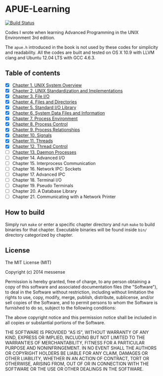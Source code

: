 APUE-Learning
=============

[![Build Status](https://travis-ci.org/messense/APUE-Learning.svg?branch=master)](https://travis-ci.org/messense/APUE-Learning)

Codes I wrote when learning Advanced Programming in the UNIX Environment 3rd edition.

The `apue.h` introduced in the book is not used by these codes for simplicity and readability. All the codes are built and tested on OS X 10.9 with LLVM clang and Ubuntu 12.04 LTS with GCC 4.6.3.

## Table of contents

- [X] [Chapter 1.   UNIX System Overview](Chapter-1/)
- [X] [Chapter 2.  UNIX Standardization and Implementations](Chapter-2/)
- [X] [Chapter 3.  File I/O](Chapter-3)
- [X] [Chapter 4.  Files and Directories](Chapter-4)
- [X] [Chapter 5.  Standard I/O Library](Chapter-5)
- [X] [Chapter 6.  System Data Files and Information](Chapter-6)
- [X] [Chapter 7.  Process Environment](Chapter-7)
- [X] [Chapter 8.  Process Control](Chapter-8)
- [X] [Chapter 9.  Process Relationships](Chapter-9)
- [X] [Chapter 10.  Signals](Chapter-10)
- [X] [Chapter 11.  Threads](Chapter-11)
- [X] [Chapter 12.  Thread Control](Chapter-12)
- [ ] [Chapter 13.  Daemon Processes](Chatper-13)
- [ ] Chapter 14.  Advanced I/O
- [ ] Chapter 15.  Interprocess Communication
- [ ] Chapter 16.  Network IPC: Sockets
- [ ] Chapter 17.  Advanced IPC
- [ ] Chapter 18.  Terminal I/O
- [ ] Chapter 19.  Pseudo Terminals
- [ ] Chapter 20.  A Database Library
- [ ] Chapter 21.  Communicating with a Network Printer

## How to build

Simply run `make` or enter a specific chapter directory and run `make` to build binaries for that chapter. Executable binaries will be found inside `bin/` directory categorized by chapter.

## License

The MIT License (MIT)

Copyright (c) 2014 messense

Permission is hereby granted, free of charge, to any person obtaining a copy
of this software and associated documentation files (the "Software"), to deal
in the Software without restriction, including without limitation the rights
to use, copy, modify, merge, publish, distribute, sublicense, and/or sell
copies of the Software, and to permit persons to whom the Software is
furnished to do so, subject to the following conditions:

The above copyright notice and this permission notice shall be included in all
copies or substantial portions of the Software.

THE SOFTWARE IS PROVIDED "AS IS", WITHOUT WARRANTY OF ANY KIND, EXPRESS OR
IMPLIED, INCLUDING BUT NOT LIMITED TO THE WARRANTIES OF MERCHANTABILITY,
FITNESS FOR A PARTICULAR PURPOSE AND NONINFRINGEMENT. IN NO EVENT SHALL THE
AUTHORS OR COPYRIGHT HOLDERS BE LIABLE FOR ANY CLAIM, DAMAGES OR OTHER
LIABILITY, WHETHER IN AN ACTION OF CONTRACT, TORT OR OTHERWISE, ARISING FROM,
OUT OF OR IN CONNECTION WITH THE SOFTWARE OR THE USE OR OTHER DEALINGS IN THE
SOFTWARE.
